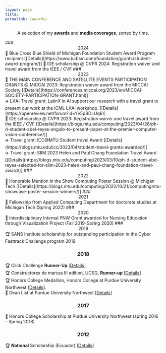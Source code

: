 ```yaml
---
layout: page
title: 
permalink: /awards/
---
```


<p align="center">
A selection of my <b>awards</b> and <b>media coverages</b>, sorted by time.
</p>
### <center>2024</center>
📢 Blue Cross Blue Shield of Michigan Foundation Student Award Program recipient [[Details](https://www.bcbsm.com/foundation/grants/student-award-program/)] 
📢 IDE scholarship @ CVPR 2024: Registration waiver and travel award from the IEEE / CVF 
### <center>2023</center>
📢 THE MAIN CONFERENCE AND SATELLITE EVENTS PARTICIPATION GRANTS @ MICCAI 2023: Registration waiver award from the MICCAI Society [[Details](https://conferences.miccai.org/2023/en/MICCAI-SOCIETY-PARTICIPATION-GRANT.html)] 
<br/>
✈️ LXAI Travel grant: LatinX in AI support our research with a travel grant to present our work at the ICML LXAI workshop. [[Details](https://openreview.net/forum?id=Yv5pBDLUq6)]
<br/>
📢 IDE scholarship @ CVPR 2023: Registration waiver and travel award from the IEEE / CVF [[Details](https://blogs.mtu.edu/computing/2023/04/26/ph-d-student-abel-reyes-angulo-to-present-paper-at-the-premier-computer-vision-conference/)] 
<br/>
✈️ Travel grant: ICC@MTU Student travel Award [[Details](https://blogs.mtu.edu/icc/2023/04/student-travel-grants-awarded/)]
<br/>
✈️ Travel grant: SIIM 2023 Helen and Paul Chang Foundation Travel Award [[Details](https://blogs.mtu.edu/computing/2023/03/10/ph-d-student-abel-reyes-selected-for-siim-2023-helen-and-paul-chang-foundation-travel-award/)]
### <center>2022</center>
📢 Honorable Mention in the Show Computing Poster Session @ Michigan Tech [[Details](https://blogs.mtu.edu/computing/2022/10/21/computingmtu-showcase-poster-session-winners/)]
### <center>2021</center>
📢	Fellowship from Applied Computing Department for doctorate studies at Michigan Tech (Spring 2022) 
### <center>2020</center>
📢 Interdisciplinary Internal PNW Grant awarded for Nursing Education through Visualization Project (Fall 2019-Spring 2020)
### <center>2019</center>
🏆 SANS Institute scholarship for outstanding participation in the Cyber Fasttrack Challenge program 2019 

### <center>2018</center>

🏆 Click Challenge **Runner-Up** [[Details](https://www.facebook.com/TheClickChallenge/community)]
<br/>
🏆 Constructores de marcas III edition, UCSG, **Runner-up** [[Details](https://www.facebook.com/events/2172000959478892/?aref=0)]
<br/>
🏆 Honors College Medallion, Honors College at Purdue University Northwest [[Details](https://www.pnw.edu/honors-college/)].
<br/>
📢 Dean List at Purdue University Northwest [[Details](https://www.pnw.edu/1909-purdue-university-northwest-students-earn-deans-list-honors/)]
### <center>2017</center>
📢	Honors College Scholarship at Purdue University Northwest (spring 2016 – Spring 2018)


### <center>2012</center>

🏆 **National** Scholarship (Ecuador) [[Details](https://www.eluniverso.com/2012/03/17/1/1445/descoordinacion-durante-prueba-estudiantes-gar-politecnica.html)]


